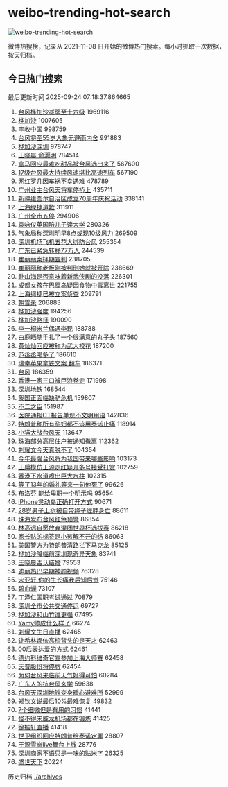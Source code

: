 # weibo-trending-hot-search

[![weibo-trending-hot-search](https://github.com/ameizi/weibo-trending-hot-search/actions/workflows/ci.yml/badge.svg)](https://github.com/ameizi/weibo-trending-hot-search/actions/workflows/ci.yml)

微博热搜榜，记录从 2021-11-08 日开始的微博热门搜索。每小时抓取一次数据，按天[归档](./archives)。

## 今日热门搜索

<!-- BEGIN --> 
最后更新时间 2025-09-24 07:18:37.864665 
1. [台风桦加沙减弱至十六级](https://s.weibo.com/weibo?q=%23%E5%8F%B0%E9%A3%8E%E6%A1%A6%E5%8A%A0%E6%B2%99%E5%87%8F%E5%BC%B1%E8%87%B3%E5%8D%81%E5%85%AD%E7%BA%A7%23&t=31&band_rank=1&Refer=top) 1969116
1. [桦加沙](https://s.weibo.com/weibo?q=%E6%A1%A6%E5%8A%A0%E6%B2%99&t=31&band_rank=2&Refer=top) 1007605
1. [丰收中国](https://s.weibo.com/weibo?q=%23%E4%B8%B0%E6%94%B6%E4%B8%AD%E5%9B%BD%23&t=31&band_rank=3&Refer=top) 998759
1. [台风将至55岁大象无避雨内舍](https://s.weibo.com/weibo?q=%23%E5%8F%B0%E9%A3%8E%E5%B0%86%E8%87%B355%E5%B2%81%E5%A4%A7%E8%B1%A1%E6%97%A0%E9%81%BF%E9%9B%A8%E5%86%85%E8%88%8D%23&t=31&band_rank=4&Refer=top) 991883
1. [桦加沙深圳](https://s.weibo.com/weibo?q=%E6%A1%A6%E5%8A%A0%E6%B2%99%E6%B7%B1%E5%9C%B3&t=31&band_rank=5&Refer=top) 978747
1. [王晓晨 俞灏明](https://s.weibo.com/weibo?q=%E7%8E%8B%E6%99%93%E6%99%A8%20%E4%BF%9E%E7%81%8F%E6%98%8E&t=31&band_rank=6&Refer=top) 784514
1. [盒马回应最难吃甜品被台风选出来了](https://s.weibo.com/weibo?q=%23%E7%9B%92%E9%A9%AC%E5%9B%9E%E5%BA%94%E6%9C%80%E9%9A%BE%E5%90%83%E7%94%9C%E5%93%81%E8%A2%AB%E5%8F%B0%E9%A3%8E%E9%80%89%E5%87%BA%E6%9D%A5%E4%BA%86%23&t=31&band_rank=7&Refer=top) 567600
1. [17级台风最大持续风速堪比高速列车](https://s.weibo.com/weibo?q=%2317%E7%BA%A7%E5%8F%B0%E9%A3%8E%E6%9C%80%E5%A4%A7%E6%8C%81%E7%BB%AD%E9%A3%8E%E9%80%9F%E5%A0%AA%E6%AF%94%E9%AB%98%E9%80%9F%E5%88%97%E8%BD%A6%23&t=31&band_rank=13&Refer=top) 567190
1. [网红罗几因车祸不幸遇难](https://s.weibo.com/weibo?q=%23%E7%BD%91%E7%BA%A2%E7%BD%97%E5%87%A0%E5%9B%A0%E8%BD%A6%E7%A5%B8%E4%B8%8D%E5%B9%B8%E9%81%87%E9%9A%BE%23&t=31&band_rank=8&Refer=top) 478789
1. [广州业主台风天将车停桥上](https://s.weibo.com/weibo?q=%23%E5%B9%BF%E5%B7%9E%E4%B8%9A%E4%B8%BB%E5%8F%B0%E9%A3%8E%E5%A4%A9%E5%B0%86%E8%BD%A6%E5%81%9C%E6%A1%A5%E4%B8%8A%23&t=31&band_rank=9&Refer=top) 435711
1. [新疆维吾尔自治区成立70周年庆祝活动](https://s.weibo.com/weibo?q=%23%E6%96%B0%E7%96%86%E7%BB%B4%E5%90%BE%E5%B0%94%E8%87%AA%E6%B2%BB%E5%8C%BA%E6%88%90%E7%AB%8B70%E5%91%A8%E5%B9%B4%E5%BA%86%E7%A5%9D%E6%B4%BB%E5%8A%A8%23&t=31&band_rank=10&Refer=top) 338141
1. [上海绿捷道歉](https://s.weibo.com/weibo?q=%23%E4%B8%8A%E6%B5%B7%E7%BB%BF%E6%8D%B7%E9%81%93%E6%AD%89%23&t=31&band_rank=11&Refer=top) 311911
1. [广州全市五停](https://s.weibo.com/weibo?q=%23%E5%B9%BF%E5%B7%9E%E5%85%A8%E5%B8%82%E4%BA%94%E5%81%9C%23&t=31&band_rank=12&Refer=top) 294906
1. [袁咏仪英国陪儿子读大学](https://s.weibo.com/weibo?q=%23%E8%A2%81%E5%92%8F%E4%BB%AA%E8%8B%B1%E5%9B%BD%E9%99%AA%E5%84%BF%E5%AD%90%E8%AF%BB%E5%A4%A7%E5%AD%A6%23&t=31&band_rank=13&Refer=top) 280326
1. [气象局称深圳明早8点或现10级风力](https://s.weibo.com/weibo?q=%23%E6%B0%94%E8%B1%A1%E5%B1%80%E7%A7%B0%E6%B7%B1%E5%9C%B3%E6%98%8E%E6%97%A98%E7%82%B9%E6%88%96%E7%8E%B010%E7%BA%A7%E9%A3%8E%E5%8A%9B%23&t=31&band_rank=4&Refer=top) 269509
1. [深圳机场飞机五花大绑防台风](https://s.weibo.com/weibo?q=%23%E6%B7%B1%E5%9C%B3%E6%9C%BA%E5%9C%BA%E9%A3%9E%E6%9C%BA%E4%BA%94%E8%8A%B1%E5%A4%A7%E7%BB%91%E9%98%B2%E5%8F%B0%E9%A3%8E%23&t=31&band_rank=14&Refer=top) 255354
1. [广东已紧急转移77万人](https://s.weibo.com/weibo?q=%23%E5%B9%BF%E4%B8%9C%E5%B7%B2%E7%B4%A7%E6%80%A5%E8%BD%AC%E7%A7%BB77%E4%B8%87%E4%BA%BA%23&t=31&band_rank=15&Refer=top) 244539
1. [崔丽丽案择期宣判](https://s.weibo.com/weibo?q=%23%E5%B4%94%E4%B8%BD%E4%B8%BD%E6%A1%88%E6%8B%A9%E6%9C%9F%E5%AE%A3%E5%88%A4%23&t=31&band_rank=10&Refer=top) 238705
1. [崔丽丽称老板刚被判刑她就被开除](https://s.weibo.com/weibo?q=%23%E5%B4%94%E4%B8%BD%E4%B8%BD%E7%A7%B0%E8%80%81%E6%9D%BF%E5%88%9A%E8%A2%AB%E5%88%A4%E5%88%91%E5%A5%B9%E5%B0%B1%E8%A2%AB%E5%BC%80%E9%99%A4%23&t=31&band_rank=33&Refer=top) 238669
1. [赴山海是否意味着新武侠剧的没落](https://s.weibo.com/weibo?q=%23%E8%B5%B4%E5%B1%B1%E6%B5%B7%E6%98%AF%E5%90%A6%E6%84%8F%E5%91%B3%E7%9D%80%E6%96%B0%E6%AD%A6%E4%BE%A0%E5%89%A7%E7%9A%84%E6%B2%A1%E8%90%BD%23&t=31&band_rank=16&Refer=top) 226301
1. [成都女孩在巴厘岛疑因食物中毒离世](https://s.weibo.com/weibo?q=%23%E6%88%90%E9%83%BD%E5%A5%B3%E5%AD%A9%E5%9C%A8%E5%B7%B4%E5%8E%98%E5%B2%9B%E7%96%91%E5%9B%A0%E9%A3%9F%E7%89%A9%E4%B8%AD%E6%AF%92%E7%A6%BB%E4%B8%96%23&t=31&band_rank=21&Refer=top) 221755
1. [上海绿捷已被立案侦查](https://s.weibo.com/weibo?q=%23%E4%B8%8A%E6%B5%B7%E7%BB%BF%E6%8D%B7%E5%B7%B2%E8%A2%AB%E7%AB%8B%E6%A1%88%E4%BE%A6%E6%9F%A5%23&t=31&band_rank=17&Refer=top) 209791
1. [朝雪录](https://s.weibo.com/weibo?q=%E6%9C%9D%E9%9B%AA%E5%BD%95&t=31&band_rank=18&Refer=top) 206883
1. [桦加沙强度](https://s.weibo.com/weibo?q=%23%E6%A1%A6%E5%8A%A0%E6%B2%99%E5%BC%BA%E5%BA%A6%23&t=31&band_rank=24&Refer=top) 194256
1. [桦加沙路径](https://s.weibo.com/weibo?q=%23%E6%A1%A6%E5%8A%A0%E6%B2%99%E8%B7%AF%E5%BE%84%23&t=31&band_rank=19&Refer=top) 190090
1. [李一桐米兰偶遇李现](https://s.weibo.com/weibo?q=%E6%9D%8E%E4%B8%80%E6%A1%90%E7%B1%B3%E5%85%B0%E5%81%B6%E9%81%87%E6%9D%8E%E7%8E%B0&t=31&band_rank=20&Refer=top) 188788
1. [白鹿晒随手扎了一个很满意的丸子头](https://s.weibo.com/weibo?q=%23%E7%99%BD%E9%B9%BF%E6%99%92%E9%9A%8F%E6%89%8B%E6%89%8E%E4%BA%86%E4%B8%80%E4%B8%AA%E5%BE%88%E6%BB%A1%E6%84%8F%E7%9A%84%E4%B8%B8%E5%AD%90%E5%A4%B4%23&t=31&band_rank=19&Refer=top) 187560
1. [黄灿灿回应被称为武大校花](https://s.weibo.com/weibo?q=%23%E9%BB%84%E7%81%BF%E7%81%BF%E5%9B%9E%E5%BA%94%E8%A2%AB%E7%A7%B0%E4%B8%BA%E6%AD%A6%E5%A4%A7%E6%A0%A1%E8%8A%B1%23&t=31&band_rank=28&Refer=top) 187200
1. [范丞丞喝多了](https://s.weibo.com/weibo?q=%E8%8C%83%E4%B8%9E%E4%B8%9E%E5%96%9D%E5%A4%9A%E4%BA%86&t=31&band_rank=22&Refer=top) 186610
1. [瑞幸苹果拿铁文案 翻车](https://s.weibo.com/weibo?q=%E7%91%9E%E5%B9%B8%E8%8B%B9%E6%9E%9C%E6%8B%BF%E9%93%81%E6%96%87%E6%A1%88%20%E7%BF%BB%E8%BD%A6&t=31&band_rank=23&Refer=top) 186371
1. [台风](https://s.weibo.com/weibo?q=%E5%8F%B0%E9%A3%8E&t=31&band_rank=21&Refer=top) 186359
1. [香港一家三口被巨浪卷走](https://s.weibo.com/weibo?q=%E9%A6%99%E6%B8%AF%E4%B8%80%E5%AE%B6%E4%B8%89%E5%8F%A3%E8%A2%AB%E5%B7%A8%E6%B5%AA%E5%8D%B7%E8%B5%B0&t=31&band_rank=25&Refer=top) 171998
1. [深圳地铁](https://s.weibo.com/weibo?q=%E6%B7%B1%E5%9C%B3%E5%9C%B0%E9%93%81&t=31&band_rank=22&Refer=top) 168544
1. [我国正面临缺驴危机](https://s.weibo.com/weibo?q=%23%E6%88%91%E5%9B%BD%E6%AD%A3%E9%9D%A2%E4%B8%B4%E7%BC%BA%E9%A9%B4%E5%8D%B1%E6%9C%BA%23&t=31&band_rank=26&Refer=top) 159807
1. [不二之臣](https://s.weibo.com/weibo?q=%E4%B8%8D%E4%BA%8C%E4%B9%8B%E8%87%A3&t=31&band_rank=27&Refer=top) 151987
1. [医院通报CT报告单现不文明用语](https://s.weibo.com/weibo?q=%23%E5%8C%BB%E9%99%A2%E9%80%9A%E6%8A%A5CT%E6%8A%A5%E5%91%8A%E5%8D%95%E7%8E%B0%E4%B8%8D%E6%96%87%E6%98%8E%E7%94%A8%E8%AF%AD%23&t=31&band_rank=28&Refer=top) 142836
1. [特朗普称所有孕妇都不该用泰诺止痛](https://s.weibo.com/weibo?q=%23%E7%89%B9%E6%9C%97%E6%99%AE%E7%A7%B0%E6%89%80%E6%9C%89%E5%AD%95%E5%A6%87%E9%83%BD%E4%B8%8D%E8%AF%A5%E7%94%A8%E6%B3%B0%E8%AF%BA%E6%AD%A2%E7%97%9B%23&t=31&band_rank=42&Refer=top) 118914
1. [小猫大战台风天](https://s.weibo.com/weibo?q=%23%E5%B0%8F%E7%8C%AB%E5%A4%A7%E6%88%98%E5%8F%B0%E9%A3%8E%E5%A4%A9%23&t=31&band_rank=27&Refer=top) 113647
1. [珠海部分高层住户被通知撤离](https://s.weibo.com/weibo?q=%23%E7%8F%A0%E6%B5%B7%E9%83%A8%E5%88%86%E9%AB%98%E5%B1%82%E4%BD%8F%E6%88%B7%E8%A2%AB%E9%80%9A%E7%9F%A5%E6%92%A4%E7%A6%BB%23&t=31&band_rank=16&Refer=top) 112362
1. [刘耀文今天真脱不了](https://s.weibo.com/weibo?q=%E5%88%98%E8%80%80%E6%96%87%E4%BB%8A%E5%A4%A9%E7%9C%9F%E8%84%B1%E4%B8%8D%E4%BA%86&t=31&band_rank=29&Refer=top) 104354
1. [今年最强台风将为我国带来哪些影响](https://s.weibo.com/weibo?q=%23%E4%BB%8A%E5%B9%B4%E6%9C%80%E5%BC%BA%E5%8F%B0%E9%A3%8E%E5%B0%86%E4%B8%BA%E6%88%91%E5%9B%BD%E5%B8%A6%E6%9D%A5%E5%93%AA%E4%BA%9B%E5%BD%B1%E5%93%8D%23&t=31&band_rank=30&Refer=top) 103173
1. [王扁模仿王源走红疑开多号接受打赏](https://s.weibo.com/weibo?q=%23%E7%8E%8B%E6%89%81%E6%A8%A1%E4%BB%BF%E7%8E%8B%E6%BA%90%E8%B5%B0%E7%BA%A2%E7%96%91%E5%BC%80%E5%A4%9A%E5%8F%B7%E6%8E%A5%E5%8F%97%E6%89%93%E8%B5%8F%23&t=31&band_rank=31&Refer=top) 102759
1. [香港下水道喷出巨大水柱](https://s.weibo.com/weibo?q=%23%E9%A6%99%E6%B8%AF%E4%B8%8B%E6%B0%B4%E9%81%93%E5%96%B7%E5%87%BA%E5%B7%A8%E5%A4%A7%E6%B0%B4%E6%9F%B1%23&t=31&band_rank=32&Refer=top) 102315
1. [等了13年的婚礼等来一句他死了](https://s.weibo.com/weibo?q=%E7%AD%89%E4%BA%8613%E5%B9%B4%E7%9A%84%E5%A9%9A%E7%A4%BC%E7%AD%89%E6%9D%A5%E4%B8%80%E5%8F%A5%E4%BB%96%E6%AD%BB%E4%BA%86&t=31&band_rank=29&Refer=top) 99626
1. [布洛芬 能给卑职一个明示吗](https://s.weibo.com/weibo?q=%E5%B8%83%E6%B4%9B%E8%8A%AC%20%E8%83%BD%E7%BB%99%E5%8D%91%E8%81%8C%E4%B8%80%E4%B8%AA%E6%98%8E%E7%A4%BA%E5%90%97&t=31&band_rank=33&Refer=top) 95654
1. [iPhone灵动岛正确打开方式](https://s.weibo.com/weibo?q=iPhone%E7%81%B5%E5%8A%A8%E5%B2%9B%E6%AD%A3%E7%A1%AE%E6%89%93%E5%BC%80%E6%96%B9%E5%BC%8F&t=31&band_rank=32&Refer=top) 90671
1. [28岁男子上树被自带绳子缠脖身亡](https://s.weibo.com/weibo?q=%2328%E5%B2%81%E7%94%B7%E5%AD%90%E4%B8%8A%E6%A0%91%E8%A2%AB%E8%87%AA%E5%B8%A6%E7%BB%B3%E5%AD%90%E7%BC%A0%E8%84%96%E8%BA%AB%E4%BA%A1%23&t=31&band_rank=34&Refer=top) 88611
1. [珠海发布台风红色预警](https://s.weibo.com/weibo?q=%23%E7%8F%A0%E6%B5%B7%E5%8F%91%E5%B8%83%E5%8F%B0%E9%A3%8E%E7%BA%A2%E8%89%B2%E9%A2%84%E8%AD%A6%23&t=31&band_rank=10&Refer=top) 86854
1. [林高远自愿放弃混团世界杯选拔赛](https://s.weibo.com/weibo?q=%23%E6%9E%97%E9%AB%98%E8%BF%9C%E8%87%AA%E6%84%BF%E6%94%BE%E5%BC%83%E6%B7%B7%E5%9B%A2%E4%B8%96%E7%95%8C%E6%9D%AF%E9%80%89%E6%8B%94%E8%B5%9B%23&t=31&band_rank=35&Refer=top) 86218
1. [家长贴的标签是小孩解不开的结](https://s.weibo.com/weibo?q=%E5%AE%B6%E9%95%BF%E8%B4%B4%E7%9A%84%E6%A0%87%E7%AD%BE%E6%98%AF%E5%B0%8F%E5%AD%A9%E8%A7%A3%E4%B8%8D%E5%BC%80%E7%9A%84%E7%BB%93&t=31&band_rank=35&Refer=top) 86063
1. [美国警方为特朗普清路拦下马克龙](https://s.weibo.com/weibo?q=%23%E7%BE%8E%E5%9B%BD%E8%AD%A6%E6%96%B9%E4%B8%BA%E7%89%B9%E6%9C%97%E6%99%AE%E6%B8%85%E8%B7%AF%E6%8B%A6%E4%B8%8B%E9%A9%AC%E5%85%8B%E9%BE%99%23&t=31&band_rank=36&Refer=top) 85125
1. [桦加沙降临前深圳现奇异天象](https://s.weibo.com/weibo?q=%23%E6%A1%A6%E5%8A%A0%E6%B2%99%E9%99%8D%E4%B8%B4%E5%89%8D%E6%B7%B1%E5%9C%B3%E7%8E%B0%E5%A5%87%E5%BC%82%E5%A4%A9%E8%B1%A1%23&t=31&band_rank=37&Refer=top) 83741
1. [王晓晨否认结婚](https://s.weibo.com/weibo?q=%23%E7%8E%8B%E6%99%93%E6%99%A8%E5%90%A6%E8%AE%A4%E7%BB%93%E5%A9%9A%23&t=31&band_rank=38&Refer=top) 79553
1. [迪丽热巴早期神颜视频](https://s.weibo.com/weibo?q=%E8%BF%AA%E4%B8%BD%E7%83%AD%E5%B7%B4%E6%97%A9%E6%9C%9F%E7%A5%9E%E9%A2%9C%E8%A7%86%E9%A2%91&t=31&band_rank=39&Refer=top) 76328
1. [宋亚轩 你的生长痛我后知后觉](https://s.weibo.com/weibo?q=%E5%AE%8B%E4%BA%9A%E8%BD%A9%20%E4%BD%A0%E7%9A%84%E7%94%9F%E9%95%BF%E7%97%9B%E6%88%91%E5%90%8E%E7%9F%A5%E5%90%8E%E8%A7%89&t=31&band_rank=40&Refer=top) 75146
1. [碧血蝉](https://s.weibo.com/weibo?q=%E7%A2%A7%E8%A1%80%E8%9D%89&t=31&band_rank=41&Refer=top) 73107
1. [丁泽仁国职考试通过](https://s.weibo.com/weibo?q=%23%E4%B8%81%E6%B3%BD%E4%BB%81%E5%9B%BD%E8%81%8C%E8%80%83%E8%AF%95%E9%80%9A%E8%BF%87%23&t=31&band_rank=43&Refer=top) 70879
1. [深圳全市公共交通停运](https://s.weibo.com/weibo?q=%23%E6%B7%B1%E5%9C%B3%E5%85%A8%E5%B8%82%E5%85%AC%E5%85%B1%E4%BA%A4%E9%80%9A%E5%81%9C%E8%BF%90%23&t=31&band_rank=27&Refer=top) 69727
1. [桦加沙和山竹谁更强](https://s.weibo.com/weibo?q=%23%E6%A1%A6%E5%8A%A0%E6%B2%99%E5%92%8C%E5%B1%B1%E7%AB%B9%E8%B0%81%E6%9B%B4%E5%BC%BA%23&t=31&band_rank=44&Refer=top) 67495
1. [Yamy帅成什么样了](https://s.weibo.com/weibo?q=Yamy%E5%B8%85%E6%88%90%E4%BB%80%E4%B9%88%E6%A0%B7%E4%BA%86&t=31&band_rank=45&Refer=top) 66274
1. [刘耀文生日直播](https://s.weibo.com/weibo?q=%E5%88%98%E8%80%80%E6%96%87%E7%94%9F%E6%97%A5%E7%9B%B4%E6%92%AD&t=31&band_rank=46&Refer=top) 62465
1. [让希林娜依高梳背头的是天才](https://s.weibo.com/weibo?q=%E8%AE%A9%E5%B8%8C%E6%9E%97%E5%A8%9C%E4%BE%9D%E9%AB%98%E6%A2%B3%E8%83%8C%E5%A4%B4%E7%9A%84%E6%98%AF%E5%A4%A9%E6%89%8D&t=31&band_rank=47&Refer=top) 62463
1. [00后表达爱的方式](https://s.weibo.com/weibo?q=00%E5%90%8E%E8%A1%A8%E8%BE%BE%E7%88%B1%E7%9A%84%E6%96%B9%E5%BC%8F&t=31&band_rank=48&Refer=top) 62461
1. [德约科维奇官宣参加上海大师赛](https://s.weibo.com/weibo?q=%23%E5%BE%B7%E7%BA%A6%E7%A7%91%E7%BB%B4%E5%A5%87%E5%AE%98%E5%AE%A3%E5%8F%82%E5%8A%A0%E4%B8%8A%E6%B5%B7%E5%A4%A7%E5%B8%88%E8%B5%9B%23&t=31&band_rank=49&Refer=top) 62458
1. [天普股份将停牌](https://s.weibo.com/weibo?q=%23%E5%A4%A9%E6%99%AE%E8%82%A1%E4%BB%BD%E5%B0%86%E5%81%9C%E7%89%8C%23&t=31&band_rank=50&Refer=top) 62454
1. [为何台风来临前天气好得可怕](https://s.weibo.com/weibo?q=%23%E4%B8%BA%E4%BD%95%E5%8F%B0%E9%A3%8E%E6%9D%A5%E4%B8%B4%E5%89%8D%E5%A4%A9%E6%B0%94%E5%A5%BD%E5%BE%97%E5%8F%AF%E6%80%95%23&t=31&band_rank=27&Refer=top) 60284
1. [广东人的抗台风玄学](https://s.weibo.com/weibo?q=%23%E5%B9%BF%E4%B8%9C%E4%BA%BA%E7%9A%84%E6%8A%97%E5%8F%B0%E9%A3%8E%E7%8E%84%E5%AD%A6%23&t=31&band_rank=31&Refer=top) 59638
1. [台风天深圳地铁变身暖心避难所](https://s.weibo.com/weibo?q=%23%E5%8F%B0%E9%A3%8E%E5%A4%A9%E6%B7%B1%E5%9C%B3%E5%9C%B0%E9%93%81%E5%8F%98%E8%BA%AB%E6%9A%96%E5%BF%83%E9%81%BF%E9%9A%BE%E6%89%80%23&t=31&band_rank=48&Refer=top) 52999
1. [郑钦文说最后10%最难恢复](https://s.weibo.com/weibo?q=%23%E9%83%91%E9%92%A6%E6%96%87%E8%AF%B4%E6%9C%80%E5%90%8E10%25%E6%9C%80%E9%9A%BE%E6%81%A2%E5%A4%8D%23&t=31&band_rank=48&Refer=top) 49832
1. [7个细微但是有用的习惯](https://s.weibo.com/weibo?q=%237%E4%B8%AA%E7%BB%86%E5%BE%AE%E4%BD%86%E6%98%AF%E6%9C%89%E7%94%A8%E7%9A%84%E4%B9%A0%E6%83%AF%23&t=31&band_rank=43&Refer=top) 41441
1. [怪不得宋威龙机场都在锻炼](https://s.weibo.com/weibo?q=%E6%80%AA%E4%B8%8D%E5%BE%97%E5%AE%8B%E5%A8%81%E9%BE%99%E6%9C%BA%E5%9C%BA%E9%83%BD%E5%9C%A8%E9%94%BB%E7%82%BC&t=31&band_rank=46&Refer=top) 41425
1. [徐振轩直播](https://s.weibo.com/weibo?q=%E5%BE%90%E6%8C%AF%E8%BD%A9%E7%9B%B4%E6%92%AD&t=31&band_rank=47&Refer=top) 41418
1. [世卫组织回应特朗普给泰诺定罪](https://s.weibo.com/weibo?q=%23%E4%B8%96%E5%8D%AB%E7%BB%84%E7%BB%87%E5%9B%9E%E5%BA%94%E7%89%B9%E6%9C%97%E6%99%AE%E7%BB%99%E6%B3%B0%E8%AF%BA%E5%AE%9A%E7%BD%AA%23&t=31&band_rank=41&Refer=top) 28807
1. [王源雪崩live舞台上线](https://s.weibo.com/weibo?q=%23%E7%8E%8B%E6%BA%90%E9%9B%AA%E5%B4%A9live%E8%88%9E%E5%8F%B0%E4%B8%8A%E7%BA%BF%23&t=31&band_rank=45&Refer=top) 28776
1. [深圳商家不语只是一味的贴米字](https://s.weibo.com/weibo?q=%23%E6%B7%B1%E5%9C%B3%E5%95%86%E5%AE%B6%E4%B8%8D%E8%AF%AD%E5%8F%AA%E6%98%AF%E4%B8%80%E5%91%B3%E7%9A%84%E8%B4%B4%E7%B1%B3%E5%AD%97%23&t=31&band_rank=48&Refer=top) 26325
1. [盛世天下](https://s.weibo.com/weibo?q=%E7%9B%9B%E4%B8%96%E5%A4%A9%E4%B8%8B&t=31&band_rank=49&Refer=top) 20224
<!-- END -->

历史归档 [./archives](./archives)

